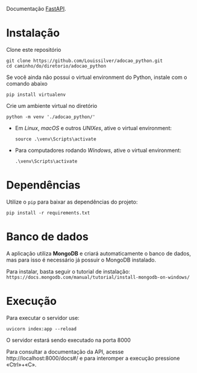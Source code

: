 Documentação [FastAPI](https://fastapi.tiangolo.com/).

# Instalação

Clone este repositório

  ``` shell
  git clone https://github.com/Louissilver/adocao_python.git
  cd caminho/do/diretorio/adocao_python
  ```
Se você ainda não possui o virtual environment do Python, instale com o comando abaixo
  ``` shell
  pip install virtualenv
  ```

Crie um ambiente virtual no diretório

  ``` shell
  python -m venv './adocao_python/'
  ```

* Em _Linux_, _macOS_ e outros _UNIXes_, ative o virtual environment:

  ``` shell
  source .\venv\Scripts\activate
  ```

* Para computadores rodando _Windows_, ative o virtual environment:

  ``` shell
  .\venv\Scripts\activate
  ```

# Dependências
  
Utilize o `pip` para baixar as dependências do projeto:

``` shell
pip install -r requirements.txt
```

# Banco de dados

A aplicação utiliza **MongoDB** e criará automaticamente o banco de dados, mas
para isso é necessário já possuir o MongoDB instalado. 

Para instalar, basta seguir o tutorial de instalação:
```https://docs.mongodb.com/manual/tutorial/install-mongodb-on-windows/```

# Execução

Para executar o servidor use:

``` shell
uvicorn index:app --reload  
```

O servidor estará sendo executado na porta 8000

Para consultar a documentação da API, acesse http://localhost:8000/docs#/  e para interomper a execução pressione «Ctrl»+«C».
